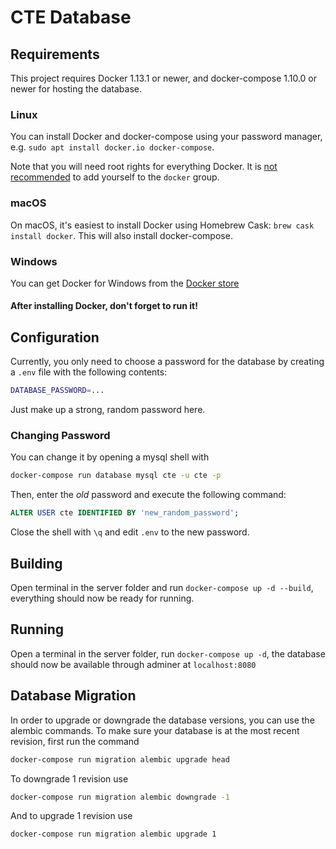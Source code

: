 # CTE Database
## Requirements
This project requires Docker 1.13.1 or newer, and docker-compose 1.10.0 or
newer for hosting the database.

### Linux
You can install Docker and docker-compose using your password manager, e.g.
`sudo apt install docker.io docker-compose`.

Note that you will need root rights for everything Docker. It is
[not recommended][docker-attack-surface] to add yourself to the `docker` group.

### macOS
On macOS, it's easiest to install Docker using Homebrew Cask:
`brew cask install docker`. This will also install docker-compose.


### Windows
You can get Docker for Windows from the [Docker store][docker-windows]

#### After installing Docker, don't forget to run it!

## Configuration
Currently, you only need to choose a password for the database by creating a
`.env` file with the following contents:

```sh
DATABASE_PASSWORD=...
```

Just make up a strong, random password here.

### Changing Password
You can change it by opening a mysql shell with

```sh
docker-compose run database mysql cte -u cte -p
```

Then, enter the *old* password and execute the following command:

```sql
ALTER USER cte IDENTIFIED BY 'new_random_password';
```

Close the shell with `\q` and edit `.env` to the new password.

## Building
Open terminal in the server folder and run `docker-compose up -d --build`, everything should now be ready for running.

## Running
Open a terminal in the server folder, run `docker-compose up -d`, the database should now be available through adminer at `localhost:8080`

## Database Migration
In order to upgrade or downgrade the database versions, you can use the alembic commands. To make sure your database is at the most recent revision, first run the command 

```sh
docker-compose run migration alembic upgrade head
```

To downgrade 1 revision use

```sh
docker-compose run migration alembic downgrade -1
```

And to upgrade 1 revision use

```sh
docker-compose run migration alembic upgrade 1
```

[docker-install]: https://docs.docker.com/install/
[docker-compose-install]: https://docs.docker.com/compose/install/
[docker-windows]: https://store.docker.com/editions/community/docker-ce-desktop-windows
[docker-attack-surface]: https://docs.docker.com/engine/security/security/#docker-daemon-attack-surface